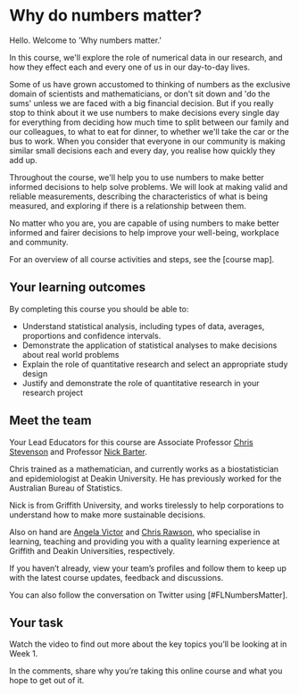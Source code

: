 # Why do numbers matter?

Hello.  Welcome to 'Why numbers matter.'

In this course, we'll explore the role of numerical data in our research, and how they effect each and every one of us in our day-to-day lives.  

Some of us have grown accustomed to thinking of numbers as the exclusive domain of scientists and mathematicians, or don't sit down and 'do the sums' unless we are faced with a big financial decision.  But if you really stop to think about it we use numbers to make decisions every single day for everything from deciding how much time to split between our family and our colleagues, to what to eat for dinner, to whether we'll take the car or the bus to work. When you consider that everyone in our community is making similar small decisions each and every day, you realise how quickly they add up.

Throughout the course, we'll help you to use numbers to make better informed decisions to help solve problems.  We will look at making valid and reliable measurements, describing the characteristics of what is being measured, and exploring if there is a relationship between them.

No matter who you are, you are capable of using numbers to make better informed and fairer decisions to help improve your well-being, workplace and community.

For an overview of all course activities and steps, see the [course map].

## Your learning outcomes
By completing this course you should be able to:

* Understand statistical analysis, including types of data, averages, proportions and confidence intervals.
* Demonstrate the application of statistical analyses to make decisions about real world problems
* Explain the role of quantitative research and select an appropriate study design
* Justify and demonstrate the role of quantitative research in your research project

## Meet the team
Your Lead Educators for this course are Associate Professor [Chris Stevenson](https://www.futurelearn.com/profiles/6911268) and Professor [Nick Barter](https://www.futurelearn.com/profiles/4377691).

Chris trained as a mathematician, and currently works as a biostatistician and epidemiologist at Deakin University.  He has previously worked for the Australian Bureau of Statistics.

Nick is from Griffith University, and works tirelessly to help corporations to understand how to make more sustainable decisions.

Also on hand are [Angela Victor](https://www.futurelearn.com/profiles/6439552) and [Chris Rawson](https://www.futurelearn.com/profiles/6840817), who specialise in learning, teaching and providing you with a quality learning experience at Griffith and Deakin Universities, respectively.

If you haven’t already, view your team’s profiles and follow them to keep up with the latest course updates, feedback and discussions.

You can also follow the conversation on Twitter using [#FLNumbersMatter].

## Your task
Watch the video to find out more about the key topics you’ll be looking at in Week 1.

In the comments, share why you’re taking this online course and what you hope to get out of it.
